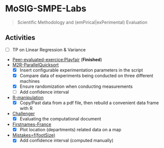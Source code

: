 # MoSIG-SMPE-Labs
> Scientific Methodology and (emPirical|exPerimental) Evaluation

## Activities
- [ ] TP on Linear Regression & Variance
- [Peer-evaluated-exercice:Playfair](https://app-learninglab.inria.fr/moocrr/gitlab/0c2d387b484b42dc06d4c28dcae352b6/mooc-rr/blob/master/module3/exo3/exercice_en.pdf) (**Finished**)
- [M2R-ParallelQuicksort](https://github.com/oulkaid/M2R-ParallelQuicksort)
  - [x] Insert configurable experimentation parameters in the script
  - [x] Compare data of experiments being conducted on three different machines
  - [x] Ensure randomization when conducting measurements
  - [ ] Add confidence interval
- [R-manipulation](https://github.com/oulkaid/MoSIG-SMPE-Labs/tree/main/Exercices/R_manipulation)
  - [x] Copy/Past data from a pdf file, then rebuild a convenient data frame with R
- [Challenger](https://github.com/oulkaid/MoSIG-SMPE-Labs/tree/main/Exercices/exo5_challenger)
  - [x] Evaluating the computational document
- [Firstnames-France](https://github.com/oulkaid/MoSIG-SMPE-Labs/tree/main/Exercices/firstNames_france)
  - [x] Plot location (departments) related data on a map
- [Mistakes=f(footSize)](https://github.com/oulkaid/MoSIG-SMPE-Labs/tree/main/Exercices/footSize_mistakes)
  - [x] Add confidence interval (computed manually)

<!--
- [Scores-in-Sections]()
  - [ ] TBD
-->
